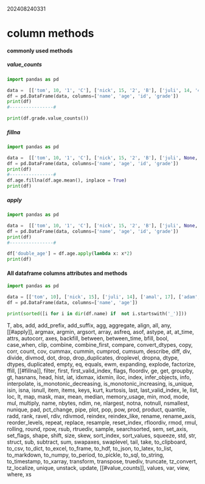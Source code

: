 202408240331
# column methods

#### commonly used methods
##### value_counts
```python
import pandas as pd

data =  [['tom', 10, '1', 'C'], ['nick', 15, '2', 'B'], ['juli', 14, '4', 'B'], ['amal', 17, '3', 'B'], ['adam', 24, '5', 'A'], ['adam', 18, '3', 'F']]
df = pd.DataFrame(data, columns=['name', 'age', 'id', 'grade'])
print(df)
#----------------#

print(df.grade.value_counts())
```
##### fillna
```python
import pandas as pd

data =  [['tom', 10, '1', 'C'], ['nick', 15, '2', 'B'], ['juli', None, '4', 'B'], ['amal', 17, '3', 'B'], ['adam', 24, '5', 'A'], ['adam', 18, '3', 'F']]
df = pd.DataFrame(data, columns=['name', 'age', 'id', 'grade'])
print(df)
#----------------#
df.age.fillna(df.age.mean(), inplace = True)
print(df)
```
##### apply
```python
import pandas as pd

data =  [['tom', 10, '1', 'C'], ['nick', 15, '2', 'B'], ['juli', None, '4', 'B'], ['amal', 17, '3', 'B'], ['adam', 24, '5', 'A'], ['adam', 18, '3', 'F']]
df = pd.DataFrame(data, columns=['name', 'age', 'id', 'grade'])
print(df)
#----------------#

df['double_age'] = df.age.apply(lambda x: x*2)
print(df)
```

#### All dataframe columns attributes and methods
```python
import pandas as pd

data = [['tom', 10], ['nick', 15], ['juli', 14], ['amal', 17], ['adam', 24]]
df = pd.DataFrame(data, columns=['name', 'age'])

print(sorted([i for i in dir(df.name) if  not i.startswith('_')]))
```
T, abs, add, add_prefix, add_suffix, agg, aggregate, align, all, any, [[#apply]], argmax, argmin, argsort, array, asfreq, asof, astype, at, at_time, attrs, autocorr, axes, 
backfill, between, between_time, bfill, bool, 
case_when, clip, combine, combine_first, compare, convert_dtypes, copy, corr, count, cov, cummax, cummin, cumprod, cumsum, 
describe, diff, div, divide, divmod, dot, drop, drop_duplicates, droplevel, dropna, dtype, dtypes, duplicated, 
empty, eq, equals, ewm, expanding, explode, 
factorize, ffill, [[#fillna]], filter, first, first_valid_index, flags, floordiv, 
ge, get, groupby, gt, 
hasnans, head, hist, 
iat, idxmax, idxmin, iloc, index, infer_objects, info, interpolate, is_monotonic_decreasing, is_monotonic_increasing, is_unique, isin, isna, isnull, item, items, 
keys, kurt, kurtosis, 
last, last_valid_index, le, list, loc, lt, 
map, mask, max, mean, median, memory_usage, min, mod, mode, mul, multiply, 
name, nbytes, ndim, ne, nlargest, notna, notnull, nsmallest, nunique, 
pad, pct_change, pipe, plot, pop, pow, prod, product, 
quantile, 
radd, rank, ravel, rdiv, rdivmod, reindex, reindex_like, rename, rename_axis, reorder_levels, repeat, replace, resample, reset_index, rfloordiv, rmod, rmul, rolling, round, rpow, rsub, rtruediv, 
sample, searchsorted, sem, set_axis, set_flags, shape, shift, size, skew, sort_index, sort_values, squeeze, std, str, struct, sub, subtract, sum, swapaxes, swaplevel, 
tail, take, to_clipboard, to_csv, to_dict, to_excel, to_frame, to_hdf, to_json, to_latex, to_list, to_markdown, to_numpy, to_period, to_pickle, to_sql, to_string, to_timestamp, to_xarray, transform, transpose, truediv, truncate, tz_convert, tz_localize, 
unique, unstack, update, 
[[#value_counts]], values, var, view, 
where, 
xs